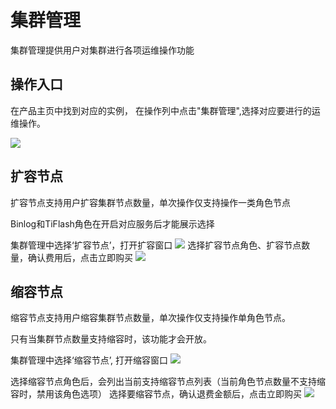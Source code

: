 
# 集群管理

集群管理提供用户对集群进行各项运维操作功能

## 操作入口

在产品主页中找到对应的实例， 在操作列中点击"集群管理",选择对应要进行的运维操作。

![](https://tidb-doc.cn-bj.ufileos.com/utidb/utidb-cluster-manager.png)

## 扩容节点

扩容节点支持用户扩容集群节点数量，单次操作仅支持操作一类角色节点

Binlog和TiFlash角色在开启对应服务后才能展示选择

集群管理中选择‘扩容节点’，打开扩容窗口
![](https://tidb-doc.cn-bj.ufileos.com/utidb/scaleout_list.png)
选择扩容节点角色、扩容节点数量，确认费用后，点击立即购买
![](https://tidb-doc.cn-bj.ufileos.com/utidb/scaleout.png)

## 缩容节点

缩容节点支持用户缩容集群节点数量，单次操作仅支持操作单角色节点。

只有当集群节点数量支持缩容时，该功能才会开放。

集群管理中选择‘缩容节点’, 打开缩容窗口
![](https://tidb-doc.cn-bj.ufileos.com/utidb/scalein_list.png)

选择缩容节点角色后，会列出当前支持缩容节点列表（当前角色节点数量不支持缩容时，禁用该角色选项）
选择要缩容节点，确认退费金额后，点击立即购买
![](https://tidb-doc.cn-bj.ufileos.com/utidb/scalein.png)
